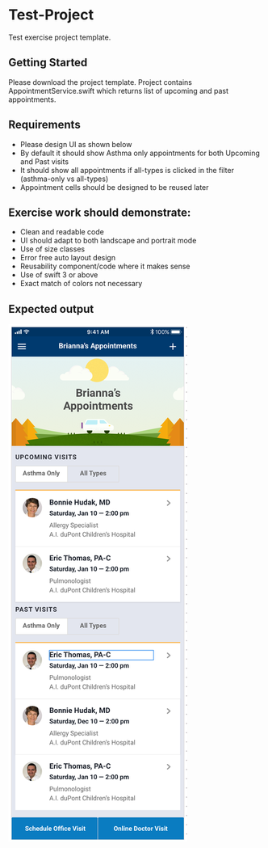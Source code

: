 # Test-Project

Test exercise project template.

## Getting Started

Please download the project template. Project contains AppointmentService.swift which returns list of upcoming and past appointments. 

## Requirements

* Please design UI as shown below
* By default it should show Asthma only appointments for both Upcoming and Past visits
* It should show all appointments if all-types is clicked in the filter (asthma-only vs all-types)
* Appointment cells should be designed to be reused later

## Exercise work should demonstrate:

* Clean and readable code
* UI should adapt to both landscape and portrait mode
* Use of size classes
* Error free auto layout design
* Reusability component/code where it makes sense
* Use of swift 3 or above
* Exact match of colors not necessary

## Expected output

![alt text](https://github.com/asthma-nemours/Test-Project/blob/master/Resources/Design.png)



